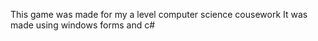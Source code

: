 This game was made for my a level computer science cousework 
It was made using windows forms and c#
